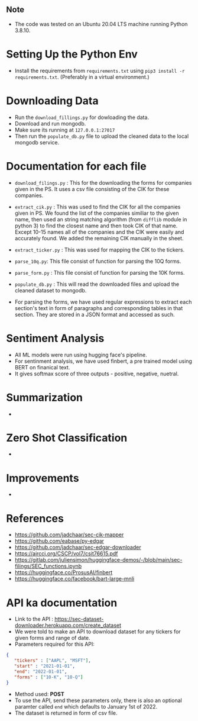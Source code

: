 
## Note

- The code was tested on an Ubuntu 20.04 LTS machine running Python 3.8.10.

# Setting Up the Python Env

- Install the requirements from `requirements.txt` using `pip3 install -r requirements.txt`. (Preferably in a virtual environment.)

# Downloading Data

- Run the `download_fillings.py` for dowloading the data.
- Download and run mongodb.
- Make sure its running at `127.0.0.1:27017`
- Then run the `populate_db.py` file to upload the cleaned data to the local mongodb service.

# Documentation for each file

- `download_filings.py` : This for the downloading the forms for companies given in the PS. It uses a csv file consisting of the CIK for these companies.
- `extract_cik.py` : This was used to find the CIK for all the companies given in PS. We found the list of the companies similiar to the given name, then used an string matching algorithm (from `difflib` module in python 3) to find the closest name and then took CIK of that name. Except 10-15 names all of the companies and the CIK were easily and accurately found. We added the remaining CIK manually in the sheet.
- `extract_ticker.py` : This was used for mapping the CIK to the tickers.
- `parse_10q.py`: This file consist of function for parsing the 10Q forms.
- `parse_form.py` : This file consist of function for parsing the 10K forms.
- `populate_db.py` : This will read the downloaded files and upload the cleaned dataset to mongodb.

- For parsing the forms, we have used regular expressions to extract each section's text in form of paragraphs and corresponding tables in that section. They are stored in a JSON format and accessed as such.

# Sentiment Analysis

- All ML models were run using hugging face's pipeline.
- For sentinment analysis, we have used finbert, a pre trained model using BERT on finanical text.
- It gives softmax score of three outputs - positive, negative, nuetral.

# Summarization

- 

# Zero Shot Classification

- 

# Improvements

- 

# References

- https://github.com/jadchaar/sec-cik-mapper
- https://github.com/eabase/py-edgar
- https://github.com/jadchaar/sec-edgar-downloader
- https://airccj.org/CSCP/vol7/csit76615.pdf
- https://gitlab.com/juliensimon/huggingface-demos/-/blob/main/sec-filings/SEC_functions.ipynb
- https://huggingface.co/ProsusAI/finbert
- https://huggingface.co/facebook/bart-large-mnli

# API ka documentation

- Link to the API : https://sec-dataset-downloader.herokuapp.com/create_dataset
- We were told to make an API to download dataset for any tickers for given forms and range of date.
- Parameters required for this API:

```json
{
   "tickers" : ["AAPL", "MSFT"],
   "start" : "2021-01-01",
   "end": "2022-01-01",
   "forms" : ["10-K", "10-Q"]
}
```

- Method used: **POST**
- To use the API, send these parameters only, there is also an optional paramter called `end` which defaults to January 1st of 2022.
- The dataset is returned in form of csv file.
